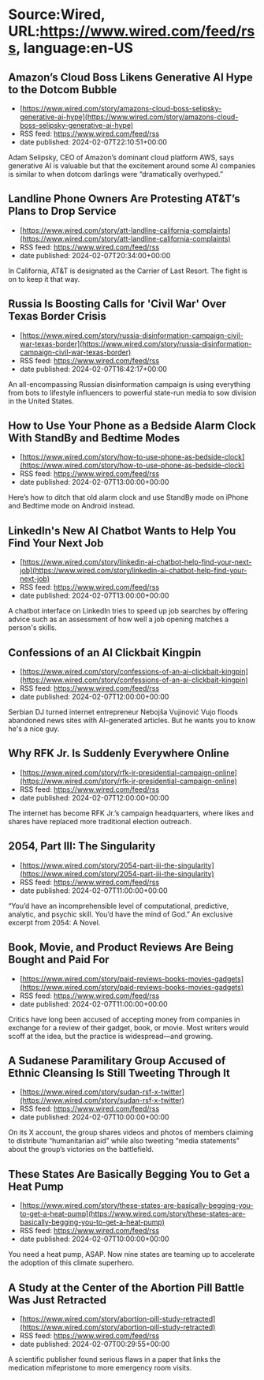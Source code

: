 # Source:Wired, URL:https://www.wired.com/feed/rss, language:en-US

## Amazon’s Cloud Boss Likens Generative AI Hype to the Dotcom Bubble
 - [https://www.wired.com/story/amazons-cloud-boss-selipsky-generative-ai-hype](https://www.wired.com/story/amazons-cloud-boss-selipsky-generative-ai-hype)
 - RSS feed: https://www.wired.com/feed/rss
 - date published: 2024-02-07T22:10:51+00:00

Adam Selipsky, CEO of Amazon’s dominant cloud platform AWS, says generative AI is valuable but that the excitement around some AI companies is similar to when dotcom darlings were “dramatically overhyped.”

## Landline Phone Owners Are Protesting AT&T’s Plans to Drop Service
 - [https://www.wired.com/story/att-landline-california-complaints](https://www.wired.com/story/att-landline-california-complaints)
 - RSS feed: https://www.wired.com/feed/rss
 - date published: 2024-02-07T20:34:00+00:00

In California, AT&amp;T is designated as the Carrier of Last Resort. The fight is on to keep it that way.

## Russia Is Boosting Calls for 'Civil War' Over Texas Border Crisis
 - [https://www.wired.com/story/russia-disinformation-campaign-civil-war-texas-border](https://www.wired.com/story/russia-disinformation-campaign-civil-war-texas-border)
 - RSS feed: https://www.wired.com/feed/rss
 - date published: 2024-02-07T16:42:17+00:00

An all-encompassing Russian disinformation campaign is using everything from bots to lifestyle influencers to powerful state-run media to sow division in the United States.

## How to Use Your Phone as a Bedside Alarm Clock With StandBy and Bedtime Modes
 - [https://www.wired.com/story/how-to-use-phone-as-bedside-clock](https://www.wired.com/story/how-to-use-phone-as-bedside-clock)
 - RSS feed: https://www.wired.com/feed/rss
 - date published: 2024-02-07T13:00:00+00:00

Here’s how to ditch that old alarm clock and use StandBy mode on iPhone and Bedtime mode on Android instead.

## LinkedIn's New AI Chatbot Wants to Help You Find Your Next Job
 - [https://www.wired.com/story/linkedin-ai-chatbot-help-find-your-next-job](https://www.wired.com/story/linkedin-ai-chatbot-help-find-your-next-job)
 - RSS feed: https://www.wired.com/feed/rss
 - date published: 2024-02-07T13:00:00+00:00

A chatbot interface on LinkedIn tries to speed up job searches by offering advice such as an assessment of how well a job opening matches a person's skills.

## Confessions of an AI Clickbait Kingpin
 - [https://www.wired.com/story/confessions-of-an-ai-clickbait-kingpin](https://www.wired.com/story/confessions-of-an-ai-clickbait-kingpin)
 - RSS feed: https://www.wired.com/feed/rss
 - date published: 2024-02-07T12:00:00+00:00

Serbian DJ turned internet entrepreneur Nebojša Vujinović Vujo floods abandoned news sites with AI-generated articles. But he wants you to know he's a nice guy.

## Why RFK Jr. Is Suddenly Everywhere Online
 - [https://www.wired.com/story/rfk-jr-presidential-campaign-online](https://www.wired.com/story/rfk-jr-presidential-campaign-online)
 - RSS feed: https://www.wired.com/feed/rss
 - date published: 2024-02-07T12:00:00+00:00

The internet has become RFK Jr.’s campaign headquarters, where likes and shares have replaced more traditional election outreach.

## 2054, Part III: The Singularity
 - [https://www.wired.com/story/2054-part-iii-the-singularity](https://www.wired.com/story/2054-part-iii-the-singularity)
 - RSS feed: https://www.wired.com/feed/rss
 - date published: 2024-02-07T11:00:00+00:00

“You’d have an incomprehensible level of computational, predictive, analytic, and psychic skill. You’d have the mind of God.” An exclusive excerpt from 2054: A Novel.

## Book, Movie, and Product Reviews Are Being Bought and Paid For
 - [https://www.wired.com/story/paid-reviews-books-movies-gadgets](https://www.wired.com/story/paid-reviews-books-movies-gadgets)
 - RSS feed: https://www.wired.com/feed/rss
 - date published: 2024-02-07T11:00:00+00:00

Critics have long been accused of accepting money from companies in exchange for a review of their gadget, book, or movie. Most writers would scoff at the idea, but the practice is widespread—and growing.

## A Sudanese Paramilitary Group Accused of Ethnic Cleansing Is Still Tweeting Through It
 - [https://www.wired.com/story/sudan-rsf-x-twitter](https://www.wired.com/story/sudan-rsf-x-twitter)
 - RSS feed: https://www.wired.com/feed/rss
 - date published: 2024-02-07T10:00:00+00:00

On its X account, the group shares videos and photos of members claiming to distribute “humanitarian aid” while also tweeting “media statements” about the group’s victories on the battlefield.

## These States Are Basically Begging You to Get a Heat Pump
 - [https://www.wired.com/story/these-states-are-basically-begging-you-to-get-a-heat-pump](https://www.wired.com/story/these-states-are-basically-begging-you-to-get-a-heat-pump)
 - RSS feed: https://www.wired.com/feed/rss
 - date published: 2024-02-07T10:00:00+00:00

You need a heat pump, ASAP. Now nine states are teaming up to accelerate the adoption of this climate superhero.

## A Study at the Center of the Abortion Pill Battle Was Just Retracted
 - [https://www.wired.com/story/abortion-pill-study-retracted](https://www.wired.com/story/abortion-pill-study-retracted)
 - RSS feed: https://www.wired.com/feed/rss
 - date published: 2024-02-07T00:29:55+00:00

A scientific publisher found serious flaws in a paper that links the medication mifepristone to more emergency room visits.

